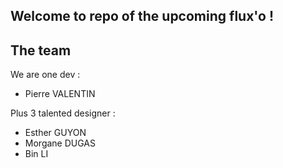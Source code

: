 ## Welcome to repo of the upcoming **flux'o** ! 

## **The team**

We are one dev :

- Pierre VALENTIN

Plus 3 talented designer :

- Esther GUYON
- Morgane DUGAS
- Bin LI